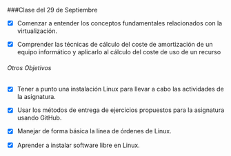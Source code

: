 ###Clase del 29 de Septiembre

* [X] Comenzar a entender los conceptos fundamentales relacionados con la virtualización.

* [X] Comprender las técnicas de cálculo del coste de amortización de un equipo informático y aplicarlo al cálculo del coste de uso de un recurso

###### Otros Objetivos

* [X] Tener a punto una instalación Linux para llevar a cabo las actividades de la asignatura.


* [X]  Usar los métodos de entrega de ejercicios propuestos para la asignatura usando GitHub.


* [X]  Manejar de forma básica la línea de órdenes de Linux.

* [X] Aprender a instalar software libre en Linux.
